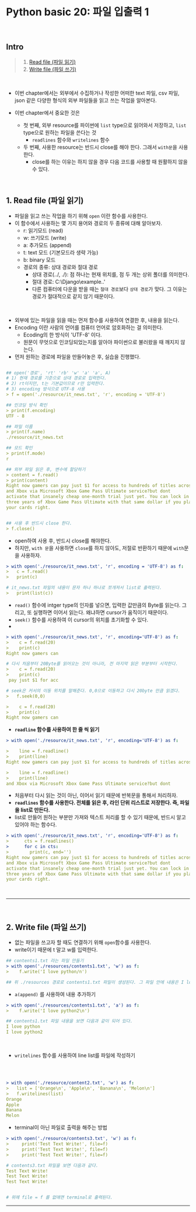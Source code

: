 # Python basic 20: 파일 입출력 1

<br>

## Intro

> 1. [Read file (파일 읽기)](https://github.com/JeHa00/TIL/edit/master/Python/basic/basic_20_FileWriteRead_1.md#1-read-file-%ED%8C%8C%EC%9D%BC-%EC%9D%BD%EA%B8%B0)
> 2. [Write file (파일 쓰기)](https://github.com/JeHa00/TIL/edit/master/Python/basic/basic_20_FileWriteRead_1.md#2-write-file-%ED%8C%8C%EC%9D%BC-%EC%93%B0%EA%B8%B0)

<br>

- 이번 chapter에서는 외부에서 수집하거나 작성한 어떠한 text 파일, csv 파일, json 같은 다양한 형식의 외부 파일들을 읽고 쓰는 작업을 알아본다.

- 이번 chapter에서 중요한 것은
  - 첫 번째, 외부 resource를 파이썬에 `list` type으로 읽어와서 저장하고, `list` type으로 원하는 파일을 쓴다는 것
    - `readlines` 함수와 `writelines` 함수
  - 두 번째, 사용한 resource는 반드시 close를 해야 한다. 그래서 `with문`을 사용한다.
    - close를 하는 이유는 하지 않을 경우 다음 코드를 사용할 때 원활하지 않을 수 있다.

<br>

## 1. Read file (파일 읽기)

- 파일을 읽고 쓰는 작업을 하기 위해 `open` 이란 함수를 사용한다.
- 이 함수에서 사용하는 몇 가지 용어와 경로의 두 종류에 대해 알아보자.
  - r: 읽기모드 (read)
  - w: 쓰기모드 (write)
  - a: 추가모드 (append)
  - t: text 모드 (기본모드라 생략 가능)
  - b: binary 모드
  - 경로의 종류: 상대 경로와 절대 경로
    - 상대 경로(../, ./): 점 하나는 현재 위치를, 점 두 개는 상위 폴더를 의미한다.
    - 절대 경로: C:\Django\example..'
    - 다른 컴퓨터에 다운을 받을 때는 `절대 경로`보다 `상대 경로`가 맞다. 그 이유는 경로가 절대적으로 같지 않기 때문이다.

<br>

- 외부에 있는 파일을 읽을 때는 먼저 함수를 사용하여 연결한 후, 내용을 읽는다.
- Encoding 이란 사람의 언어를 컴퓨터 언어로 암호화하는 걸 의미한다.
  - Ecoding의 한 방식이 'UTF-8' 이다.
  - 원문이 무엇으로 인코딩되었는지를 알아야 파이썬으로 불러왔을 때 깨지지 않는다.
- 먼저 원하는 경로에 파일을 만들어놓은 후, 실습을 진행했다.

```yml

## open('경로', 'rt' 'rb' 'w' 'a' 'a', A)
# 1) 현재 경로를 기준으로 상대 경로로 입력한다.
# 2) rt이지만, t는 기본값이므로 r만 입력한다.
# 3) encoding 방식으로 UTF-8 사용
> f = open('./resource/it_news.txt', 'r', encoding = 'UTF-8')

## 인코딩 방식 확인
> print(f.encoding)
UTF - 8

## 파일 이름
> print(f.name)
./resource/it_news.txt

## 모드 확인
> print(f.mode)
r

## 외부 파일 읽은 후, 변수에 할당하기
> content = f.read()
> print(content)
Right now gamers can pay just $1 for access to hundreds of titles across PC
and Xbox via Microsoft Xbox Game Pass Ultimate service?but dont
activate that insanely cheap one-month trial just yet. You can lock in up to
three years of Xbox Game Pass Ultimate with that same dollar if you play
your cards right.


## 사용 후 반드시 close 한다.
> f.close()
```

- open하여 사용 후, 반드시 close를 해야한다.
- 하지만, `with 문`을 사용하면 `close`를 하지 않아도, 저절로 반환하기 때문에 `with`문을 사용하자.

```yml
> with open('./resource/it_news.txt', 'r', encoding = 'UTF-8') as f:
>   c = f.read()
>   print(c)

# it_news.txt 파일의 내용이 문자 하나 하나로 쪼개져서 list로 출력된다.
>   print(list(c))

```

- `read()` 함수에 intger type의 인자를 넣으면, 입력한 값만큼의 Byte를 읽는다. 그리고, 또 실행하면 이어서 읽는다. 왜냐하면 cursor가 움직이기 때문이다.
- `seek()` 함수를 사용하여 이 cursor의 위치를 초기화할 수 있다.
-

```yml
> with open('./resource/it_news.txt', 'r', encoding='UTF-8') as f:
>    c = f.read(20)
>    print(c)
Right now gamers can

# 다시 처음부터 20Byte를 읽어오는 것이 아니라, 전 마지막 읽은 부분부터 시작한다.
>    c = f.read(20)
>    print(c)
 pay just $1 for acc

# seek은 커서의 이동 위치를 말해준다. 0,0으로 이동하고 다시 20byte 만큼 읽겠다.
>   f.seek(0,0)

>    c = f.read(20)
>    print(c)
Right now gamers can

```

- **`readline` 함수를 사용하여 한 줄 씩 읽기**

```yml
> with open('./resource/it_news.txt', 'r', encoding='UTF-8') as f:

>    line = f.readline()
>    print(line)
Right now gamers can pay just $1 for access to hundreds of titles across PC

>    line = f.readline()
>    print(line)
and Xbox via Microsoft Xbox Game Pass Ultimate service?but dont
```

- 처음부터 다시 읽는 것이 아닌, 이어서 읽기 때문에 반복문을 통해서 처리하자.
- **`readlines` 함수를 사용한다. 전체를 읽은 후, 라인 단위 리스트로 저장한다. 즉, 파일을 list로 만든다.**
- list로 만들어 원하는 부분만 가져와 텍스트 처리를 할 수 있기 때문에, 반드시 알고 있어야 하는 함수다.

```yml
> with open('./resource/it_news.txt', 'r', encoding='UTF-8') as f:
>      cts = f.readlines()
>      for c in cts:
>        print(c, end='')
Right now gamers can pay just $1 for access to hundreds of titles across PC
and Xbox via Microsoft Xbox Game Pass Ultimate service?but dont
activate that insanely cheap one-month trial just yet. You can lock in up to
three years of Xbox Game Pass Ultimate with that same dollar if you play
your cards right.

```

<br>

---

<br>

## 2. Write file (파일 쓰기)

- 없는 파일을 쓰고자 할 때도 연결하기 위해 `open`함수를 사용한다.
- write이기 때문에 t 말고 w를 입력한다.

```yml
## contents1.txt 라는 파일 만들기
> with open('./resources/contents1.txt', 'w') as f:
>    f.write('I love python/n')

## 위 ./resources 경로로 contents1.txt 파일이 생성된다. 그 파일 안에 내용은 I love python이 있다.
```

- `a(append)` 를 사용하여 내용 추가하기

```yml
> with open('./resources/contents1.txt', 'a') as f:
>    f.write('I love python2\n')

## contents1.txt 파일 내용을 보면 다음과 같이 되어 있다.
I love python
I love python2

```

<br>

- `writelines` 함수를 사용하여 line list를 파일에 작성하기

<br>

```yml

> with open('./resource/content2.txt', 'w') as f:
>   list = ['Orange\n', 'Apple\n', 'Banana\n', 'Melon\n']
>   f.writelines(list)
Orange
Apple
Banana
Melon
```

- terminal이 아닌 파일로 출력을 해주는 방법

```yml
> with open('./resource/contents3.txt', 'w') as f:
>     print('Test Text Write!', file=f)
>     print('Test Text Write!', file=f)
>     print('Test Text Write!', file=f)

# contents3.txt 파일을 보면 다음과 같다.
Test Text Write!
Test Text Write!
Test Text Write!


# 위에 file = f 를 없애면 terminal로 출력된다.
```

---

<br>

